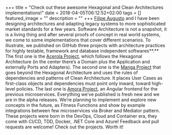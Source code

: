 +++
title =  "Check out these awesome Hexagonal and Clean Architectures implementations!"
date = 2018-04-05T06:12:52+02:00
tags = []
featured_image = ""
description = ""
+++
[Filipe Augusto](https://www.linkedin.com/in/filipe-augusto-lima-de-souza-95a16833/) and I have been designing architectures and adapting legacy systems to more sophisticated market standards for a few years. Software Architecture is not a snapshot, it is a living thing and after several proofs of concept in real world systems, we come to some implementations that cover different scenarios. To illustrate, we published on GitHub three projects with architecture practices for highly testable, framework and database independent softwares**.** The first one is the [Acerola Project](https://github.com/ivanpaulovich/acerola/), which follows the Hexagonal Architecture (in the center there’s a Domain plus the Application and externally Ports and Adapters). The second one is the [Manga Project](https://github.com/ivanpaulovich/manga/) that goes beyond the Hexagonal Architecture and uses the rules of dependencies and patterns of Clean Architecture. It places User Cases as first-class objects and dependencies must point only inward, toward high-level policies. The last one is [Amora Project](https://github.com/ivanpaulovich/amora/), an Angular frontend for the previous microservices. Everything we’ve published is fresh new and we are in the alpha releases. We’re planning to implement and explore new concepts in the future, as Fitness Functions and show by example integrations between few microservices via Broker and Mediator pattern. These projects were born in the DevOps, Cloud and Container era, they come with CI/CD, TDD, Docker, .NET Core and Azure! Feedback and pull requests are welcome! Check out the projects. Worth it!